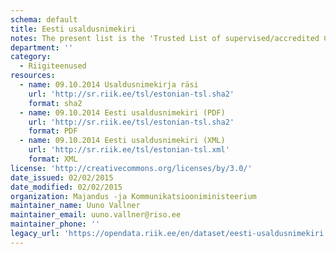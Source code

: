```yaml
---
schema: default
title: Eesti usaldusnimekiri
notes: The present list is the 'Trusted List of supervised/accredited Certification Service Providers' providing information about the supervision/accreditation status of certification services from Certification Service Providers (CSPs) who are supervised/accredited by Estonia for compliance with the relevant provisions of Directive 1999/93/EC of the European Parliament and of the Council of 13 December 1999 on a Community framework for electronic signatures.
department: ''
category:
  - Riigiteenused
resources:
  - name: 09.10.2014 Usaldusnimekirja räsi
    url: 'http://sr.riik.ee/tsl/estonian-tsl.sha2'
    format: sha2
  - name: 09.10.2014 Eesti usaldusnimekiri (PDF)
    url: 'http://sr.riik.ee/tsl/estonian-tsl.sha2'
    format: PDF
  - name: 09.10.2014 Eesti usaldusnimekiri (XML)
    url: 'http://sr.riik.ee/tsl/estonian-tsl.xml'
    format: XML
license: 'http://creativecommons.org/licenses/by/3.0/'
date_issued: 02/02/2015
date_modified: 02/02/2015
organization: Majandus -ja Kommunikatsiooniministeerium
maintainer_name: Uuno Vallner
maintainer_email: uuno.vallner@riso.ee
maintainer_phone: ''
legacy_url: 'https://opendata.riik.ee/en/dataset/eesti-usaldusnimekiri'
---
```

